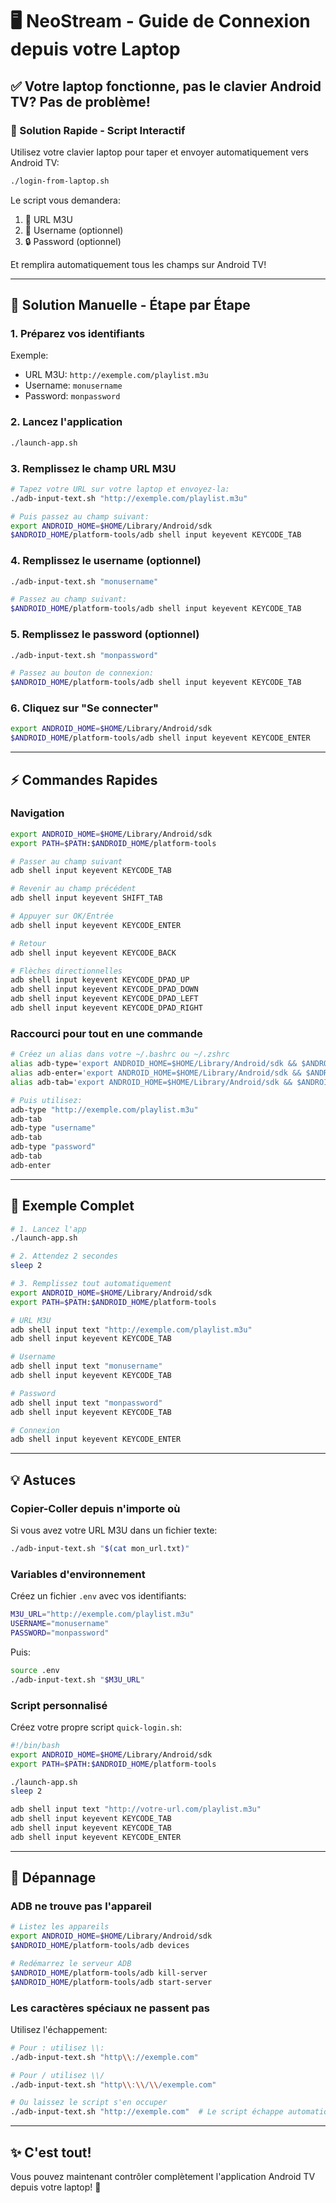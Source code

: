 # 🖥️ NeoStream - Guide de Connexion depuis votre Laptop

## ✅ Votre laptop fonctionne, pas le clavier Android TV? Pas de problème!

### 🚀 Solution Rapide - Script Interactif

Utilisez votre clavier laptop pour taper et envoyer automatiquement vers Android TV:

```bash
./login-from-laptop.sh
```

Le script vous demandera:
1. 🔗 URL M3U
2. 👤 Username (optionnel)
3. 🔒 Password (optionnel)

Et remplira automatiquement tous les champs sur Android TV!

---

## 📝 Solution Manuelle - Étape par Étape

### 1. Préparez vos identifiants
Exemple:
- URL M3U: `http://exemple.com/playlist.m3u`
- Username: `monusername`
- Password: `monpassword`

### 2. Lancez l'application
```bash
./launch-app.sh
```

### 3. Remplissez le champ URL M3U
```bash
# Tapez votre URL sur votre laptop et envoyez-la:
./adb-input-text.sh "http://exemple.com/playlist.m3u"

# Puis passez au champ suivant:
export ANDROID_HOME=$HOME/Library/Android/sdk
$ANDROID_HOME/platform-tools/adb shell input keyevent KEYCODE_TAB
```

### 4. Remplissez le username (optionnel)
```bash
./adb-input-text.sh "monusername"

# Passez au champ suivant:
$ANDROID_HOME/platform-tools/adb shell input keyevent KEYCODE_TAB
```

### 5. Remplissez le password (optionnel)
```bash
./adb-input-text.sh "monpassword"

# Passez au bouton de connexion:
$ANDROID_HOME/platform-tools/adb shell input keyevent KEYCODE_TAB
```

### 6. Cliquez sur "Se connecter"
```bash
export ANDROID_HOME=$HOME/Library/Android/sdk
$ANDROID_HOME/platform-tools/adb shell input keyevent KEYCODE_ENTER
```

---

## ⚡ Commandes Rapides

### Navigation
```bash
export ANDROID_HOME=$HOME/Library/Android/sdk
export PATH=$PATH:$ANDROID_HOME/platform-tools

# Passer au champ suivant
adb shell input keyevent KEYCODE_TAB

# Revenir au champ précédent
adb shell input keyevent SHIFT_TAB

# Appuyer sur OK/Entrée
adb shell input keyevent KEYCODE_ENTER

# Retour
adb shell input keyevent KEYCODE_BACK

# Flèches directionnelles
adb shell input keyevent KEYCODE_DPAD_UP
adb shell input keyevent KEYCODE_DPAD_DOWN
adb shell input keyevent KEYCODE_DPAD_LEFT
adb shell input keyevent KEYCODE_DPAD_RIGHT
```

### Raccourci pour tout en une commande
```bash
# Créez un alias dans votre ~/.bashrc ou ~/.zshrc
alias adb-type='export ANDROID_HOME=$HOME/Library/Android/sdk && $ANDROID_HOME/platform-tools/adb shell input text'
alias adb-enter='export ANDROID_HOME=$HOME/Library/Android/sdk && $ANDROID_HOME/platform-tools/adb shell input keyevent KEYCODE_ENTER'
alias adb-tab='export ANDROID_HOME=$HOME/Library/Android/sdk && $ANDROID_HOME/platform-tools/adb shell input keyevent KEYCODE_TAB'

# Puis utilisez:
adb-type "http://exemple.com/playlist.m3u"
adb-tab
adb-type "username"
adb-tab
adb-type "password"
adb-tab
adb-enter
```

---

## 🎯 Exemple Complet

```bash
# 1. Lancez l'app
./launch-app.sh

# 2. Attendez 2 secondes
sleep 2

# 3. Remplissez tout automatiquement
export ANDROID_HOME=$HOME/Library/Android/sdk
export PATH=$PATH:$ANDROID_HOME/platform-tools

# URL M3U
adb shell input text "http://exemple.com/playlist.m3u"
adb shell input keyevent KEYCODE_TAB

# Username
adb shell input text "monusername"
adb shell input keyevent KEYCODE_TAB

# Password
adb shell input text "monpassword"
adb shell input keyevent KEYCODE_TAB

# Connexion
adb shell input keyevent KEYCODE_ENTER
```

---

## 💡 Astuces

### Copier-Coller depuis n'importe où
Si vous avez votre URL M3U dans un fichier texte:
```bash
./adb-input-text.sh "$(cat mon_url.txt)"
```

### Variables d'environnement
Créez un fichier `.env` avec vos identifiants:
```bash
M3U_URL="http://exemple.com/playlist.m3u"
USERNAME="monusername"
PASSWORD="monpassword"
```

Puis:
```bash
source .env
./adb-input-text.sh "$M3U_URL"
```

### Script personnalisé
Créez votre propre script `quick-login.sh`:
```bash
#!/bin/bash
export ANDROID_HOME=$HOME/Library/Android/sdk
export PATH=$PATH:$ANDROID_HOME/platform-tools

./launch-app.sh
sleep 2

adb shell input text "http://votre-url.com/playlist.m3u"
adb shell input keyevent KEYCODE_TAB
adb shell input keyevent KEYCODE_TAB
adb shell input keyevent KEYCODE_ENTER
```

---

## 🔧 Dépannage

### ADB ne trouve pas l'appareil
```bash
# Listez les appareils
export ANDROID_HOME=$HOME/Library/Android/sdk
$ANDROID_HOME/platform-tools/adb devices

# Redémarrez le serveur ADB
$ANDROID_HOME/platform-tools/adb kill-server
$ANDROID_HOME/platform-tools/adb start-server
```

### Les caractères spéciaux ne passent pas
Utilisez l'échappement:
```bash
# Pour : utilisez \\:
./adb-input-text.sh "http\\://exemple.com"

# Pour / utilisez \\/
./adb-input-text.sh "http\\:\\/\\/exemple.com"

# Ou laissez le script s'en occuper
./adb-input-text.sh "http://exemple.com"  # Le script échappe automatiquement
```

---

## ✨ C'est tout!

Vous pouvez maintenant contrôler complètement l'application Android TV depuis votre laptop! 🎉
